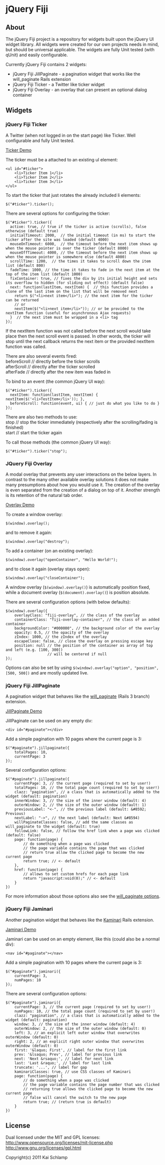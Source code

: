 # jQuery Fiji

## About

The jQuery Fiji project is a repository for widgets built upon the jQuery UI widget library. All widgets were created for our own projects needs in mind, but should be universal applicable. The widgets are fully Unit tested (with qUnit) and easily configurable.

Currently jQuery Fiji contains 2 widgets:

* jQuery Fiji JillPaginate - a pagination widget that works like the will_paginate Rails extension
* jQuery Fiji Ticker - a Twitter like ticker widget
* jQuery Fiji Overlay - an overlay that can present an optional dialog container

## Widgets

### jQuery Fiji Ticker

A Twitter (when not logged in on the start page) like Ticker.
Well configurable and fully Unit tested.

[Ticker Demo](http://medihack.github.com/jquery-fiji/demos/ticker/ticker.html)

The ticker must be a attached to an existing ul element:

	<ul id="#ticker">
		<li>Ticker Item 1</li>
		<li>Ticker Item 2</li>
		<li>Ticker Item 3</li>
	</ul>

To start the ticker that just rotates the already included li elements:

    $("#ticker").ticker();

There are several options for configuring the ticker:

    $("#ticker").ticker({
      active: true, // true if the ticker is active (scrolls), false otherwise (default true)
      initialTimeout: 2000,  // the initial timeout (in ms) to start the ticker after the site was loaded (default 4000)
      mouseOnTimeout: 6000,  // the timeout before the next item shows up when the mouse pointer is over the ticker (default 8000)
      mouseOffTimeout: 4000, // the timeout before the next item shows up when the mouse pointer is somewhere else (default 4000)
      scrollTime: 1200,  // the times it takes to scroll down the item list (default 800)
      fadeTime: 1000, // the time it takes to fade in the next item at the top of the item list (default 1000)
      fixContainer: true, // fixes the div by its initial height and sets its overflow to hidden (for sliding out effect) (default false)
      next: function(lastItem, nextItem) {  // this function provides a clone of the last item on the list that will be removed next
		return $("<li>next item</li>"); // the next item for the ticker can be returned
        // or
        nextItem($("<li>next item</li>")); // or be provided to the nextItem function (useful for asynchronous Ajax requests)
      }  // the next item must be wrapped in a <li> tag
    });

If the nextItem function was not called before the next scroll would take place then the next scroll event is passed.
In other words, the ticker will stop until the next callback returns the next item or the provided nextItem function was called.

There are also several events fired:<br>
beforeScroll // directly before the ticker scrolls<br>
afterScroll // directly after the ticker scrolled<br>
afterFade // directly after the new item was faded in<br>

To bind to an event (the common jQuery UI way):

    $("#ticker").ticker({
      nextItem: function(lastItem, nextItem) { nextItem($('<li>TestItem</li>')); },
      beforeScroll: function(event, ui) { // just do what you like to do }
    });

There are also two methods to use:<br>
stop // stop the ticker immediately (respectively after the scrolling/fading is finished)<br>
start // start the ticker again<br>

To call those methods (the common jQuery UI way):

    $("#ticker").ticker("stop");

### JQuery Fiji Overlay

A modal overlay that prevents any user interactions on the below layers.
In contrast to the many other available overlay solutions it does not
make many presumptions about how you would use it. The creation of the
overlay is even separated from the creation of a dialog on top of it.
Another strength is its retention of the natural tab order.

[Overlay Demo](http://medihack.github.com/jquery-fiji/demos/overlay/overlay.html)

To create a window overlay:

	$(window).overlay();

and to remove it again:

	$(window).overlay("destroy");

To add a container (on an existing overlay):

	$(window).overlay("openContainer", "Hello World!");

and to close it again (overlay stays open):

	$(window).overlay("closeContainer");

A window overlay (`$(window).overlay()`) is automatically position
fixed, while a document overlay (`$(document).overlay()`) is position absolute.

There are several configuration options (with below defaults):

	$(window).overlay({
		overlayClass: "fiji-overlay", // the class of the overlay
		containerClass: "fiji-overlay-container", // the class of an added container
		backgroundColor: "#000000", // the background color of the overlay
		opacity: 0.5, // the opacity of the overlay
		zIndex: 1000, // the zIndex of the overlay
		escapeClose: false, // close the overlay on pressing escape key
		position: null // the position of the container as array of top and left (e.g. [100, 300])
					   // will be centered if null
	});

Options can also be set by using `$(window).overlay("option",
"position", [500, 500])` and are mostly updated live.

### jQuery Fiji JillPaginate

A pagination widget that behaves like the [will_paginate](https://github.com/mislav/will_paginate/tree/rails3) (Rails 3 branch) extension.

[JillPaginate Demo](http://medihack.github.com/jquery-fiji/demos/jillpaginate/jillpaginate.html)

JillPaginate can be used on any empty div:

	<div id="#paginate"></div>

Add a simple pagination with 10 pages where the current page is 3:

	$("#paginate").jillpaginate({
		totalPages: 10,
		currentPage: 3
	});

Several configuration options:

	$("#paginate").jillpaginate({
		currentPage: 3, // the current page (required to set by user!)
		totalPages: 10, // the total page count (required to set by user!)
		clazz: "pagination", // a class that is automatically added to the widget (default: pagination)
		innerWindow: 3, // the size of the inner window (default: 4)
		outerWindow: 2, // the size of the outer window (default: 1)
		previousLabel: "<-", // the previous label (default: &#8592; Previous)
		nextLabel: "->", // the next label (default: Next &#8594)
		willPaginateClasses: false, // add the same classes as will_paginate to the widget (default: true)
		followLink: false, // follow the href link when a page was clicked (default: false)
		page: function(page) {
			// do something when a page was clicked 
			// the page variable contains the page that was clicked
			// return true allow the clicked page to become the new current page
			return true; // <- default
		},
		href: function(page) {
			// allows to set custom hrefs for each page link
			return "javascript:void(0);" // <- default
		}
	})

For more information about those options also see the [will_paginate options](https://github.com/mislav/will_paginate/blob/rails3/lib/will_paginate/view_helpers.rb).

### jQuery Fiji Jaminari

Another pagination widget that behaves like the [Kaminari](https://github.com/amatsuda/kaminari) Rails extension.

[Jaminari Demo](http://medihack.github.com/jquery-fiji/demos/jaminari/jaminari.html)

Jaminari can be used on an empty element, like this (could also be a
normal div):

	<nav id="#paginate"></nav>

Add a simple pagination with 10 pages where the current page is 3:

	$("#paginate").jaminari({
		currentPage: 3,
		numPages: 10
	});

There are several configuration options:

	$("#paginate").jaminari({
		currentPage: 3, // the current page (required to set by user!)
		numPages: 10, // the total page count (required to set by user!)
		clazz: "pagination", // a class that is automatically added to the widget (default: pagination)
		window: 3, // the size of the inner window (default: 4)
		outerWindow: 2, // the size of the outer window (default: 0)
		left: 3, // an explicit left outer window that overwrites outerWindow (default: 0)
		right: 2, // an explicit right outer window that overwrites outerWindow (default: 0)
		first: '&laquo; First', // label for the first link
		prev: '&lsaquo; Prev', // label for previous link
		next: 'Next &rsaquo;', // label for next link
		last: 'Last &raquo;', // label for last link
		truncate: '...', // label for gap
		kaminariClasses: true, // use CSS classes of Kaminari
		page: function(page) {
			// do something when a page was clicked 
			// the page variable contains the page number that was clicked
			// returning true allows the clicked page to become the new current page
			// false will cancel the switch to the new page
			return true; // (return true is default)
		}
	})

## License

Dual licensed under the MIT and GPL licenses:
http://www.opensource.org/licenses/mit-license.php
http://www.gnu.org/licenses/gpl.html

Copyright(c) 2011 Kai Schlamp
